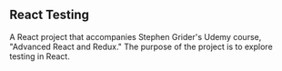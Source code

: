 
## React Testing

A React project that accompanies Stephen Grider's Udemy course, "Advanced React and Redux." The purpose of the project is to explore testing in React.
